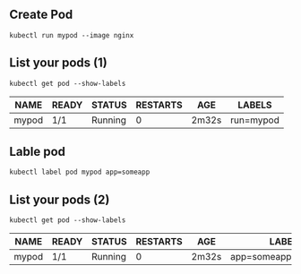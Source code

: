 ## Create Pod

`
kubectl run mypod --image nginx
`

## List your pods (1)
`
kubectl get pod --show-labels
`
<table class="tg">
<thead>
  <tr>
    <th class="tg-ikqu">NAME</th>
    <th class="tg-ikqu">READY</th>
    <th class="tg-ikqu">STATUS</th>
    <th class="tg-ikqu">RESTARTS</th>
    <th class="tg-ikqu">AGE</th>
    <th class="tg-ikqu">LABELS</th>
  </tr>
</thead>
<tbody>
  <tr>
    <td class="tg-ikqu">mypod</td>
    <td class="tg-ikqu">1/1</td>
    <td class="tg-ikqu">Running</td>
    <td class="tg-ikqu">0</td>
    <td class="tg-ikqu">2m32s</td>
    <td class="tg-ikqu">run=mypod</td>
  </tr>
</tbody>
</table>


## Lable pod

`
kubectl label pod mypod app=someapp
`

## List your pods (2)
`
kubectl get pod --show-labels
`
<table class="tg">
<thead>
  <tr>
    <th class="tg-ikqu">NAME</th>
    <th class="tg-ikqu">READY</th>
    <th class="tg-ikqu">STATUS</th>
    <th class="tg-ikqu">RESTARTS</th>
    <th class="tg-ikqu">AGE</th>
    <th class="tg-ikqu">LABELS</th>
  </tr>
</thead>
<tbody>
  <tr>
    <td class="tg-ikqu">mypod</td>
    <td class="tg-ikqu">1/1</td>
    <td class="tg-ikqu">Running</td>
    <td class="tg-ikqu">0</td>
    <td class="tg-ikqu">2m32s</td>
    <td class="tg-ikqu">app=someapp,run=mypod</td>
  </tr>
</tbody>
</table>

